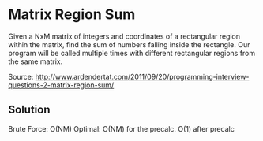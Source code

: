 # Matrix Region Sum

Given a NxM matrix of integers and coordinates of a rectangular region within the matrix, find the sum of numbers falling inside the rectangle.
Our program will be called multiple times with different rectangular regions from the same matrix.

Source: http://www.ardendertat.com/2011/09/20/programming-interview-questions-2-matrix-region-sum/

## Solution

Brute Force: O(NM)
Optimal: O(NM) for the precalc. O(1) after precalc
